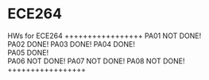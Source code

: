 ECE264
======

HWs for ECE264
+++++++++++++++++
PA01	NOT DONE!	
PA02	DONE! 
PA03	DONE! 
PA04	DONE! 	
PA05	DONE! 	
PA06	NOT DONE!
PA07	NOT DONE!
PA08	NOT DONE!
+++++++++++++++++